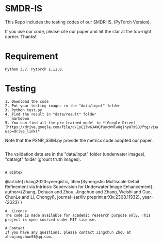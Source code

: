 # SMDR-IS

This Repo includes the testing codes of our SMDR-IS. (PyTorch Version).

If you use our code, please cite our paper and hit the star at the top-right corner. Thanks!


# Requirement
```
Python 3.7, Pytorch 1.11.0.
```


# Testing
```
1. Download the code
2. Put your testing images in the "data/input" folder
3. Python test.py
4. Find the result in "data/result" folder
```markdown
5. You can find all the pre-trained model in *[Google Drive](https://drive.google.com/file/d/1yC2lw6J4WQfuycWNlwHgIhy87xSQJftg/view?usp=drive_link)* 
```
Note that the PSNR_SSIM.py provide the metrics code adopted our paper.
```

```
The validation data are in the "data/input" folder (underwater images), "data/gt" folder (grount truth images).
```

# Bibtex

```
@article{zhang2023synergistic,
  title={Synergistic Multiscale Detail Refinement via Intrinsic Supervision for Underwater Image Enhancement},
  author={Zhang, Dehuan and Zhou, Jingchun and Zhang, Weishi and Guo, ChunLe and Li, Chongyi},
  journal={arXiv preprint arXiv:2308.11932},
  year={2023}
}
```
#  License
The code is made available for academic research purpose only. This project is open sourced under MIT license.

# Contact
If you have any questions, please contact Jingchun Zhou at zhoujingchun03@qq.com.

